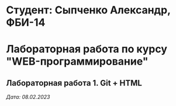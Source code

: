 # Студент: Сыпченко Александр, ФБИ-14

# Лабораторная работа по курсу "WEB-программирование"

## Лабораторная работа 1. Git + HTML

*Дата: 08.02.2023*